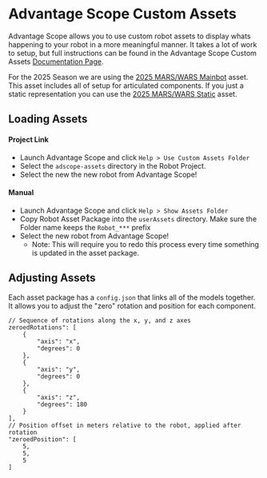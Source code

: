 # Advantage Scope Custom Assets
Advantage Scope allows you to use custom robot assets to display whats happening to your robot in a more meaningful manner. It takes a lot of work to setup, but full instructions can be found in the Advantage Scope Custom Assets [Documentation Page](https://docs.advantagescope.org/more-features/custom-assets#overview).

For the 2025 Season we are using the [2025 MARS/WARS Mainbot](/layouts/adscope-assets/Robot_2025_Mainbot/config.json) asset. This asset includes all of setup for articulated components. If you just a static representation you can use the [2025 MARS/WARS Static]() asset.

## Loading Assets
#### Project Link
- Launch Advantage Scope and click `Help > Use Custom Assets Folder`
- Select the `adscope-assets` directory in the Robot Project.
- Select the new the new robot from Advantage Scope!
#### Manual
- Launch Advantage Scope and click `Help > Show Assets Folder`
- Copy Robot Asset Package into the `userAssets` directory. Make sure the Folder name keeps the `Robot_***` prefix
- Select the new robot from Advantage Scope!
    - Note: This will require you to redo this process every time something is updated in the asset package.

## Adjusting Assets
Each asset package has a `config.json` that links all of the models together. It allows you to adjust the "zero" rotation and position for each component.
```
// Sequence of rotations along the x, y, and z axes
zeroedRotations": [
    {
        "axis": "x",
        "degrees": 0
    },
    {
        "axis": "y",
        "degrees": 0
    },
    {
        "axis": "z",
        "degrees": 180
    }
],
// Position offset in meters relative to the robot, applied after rotation
"zeroedPosition": [
    5,
    5,
    5
]
```